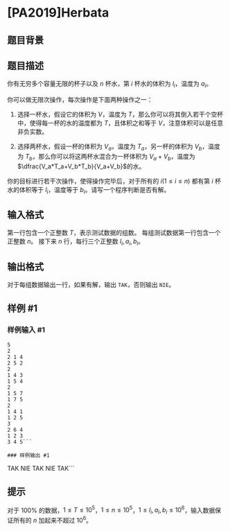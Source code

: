 # [PA2019]Herbata

## 题目背景



## 题目描述

你有无穷多个容量无限的杯子以及 $n$ 杯水，第 $i$ 杯水的体积为 $l_i$，温度为 $a_i$。

你可以做无限次操作，每次操作是下面两种操作之一：
1. 选择一杯水，假设它的体积为 $V$，温度为 $T$，那么你可以将其倒入若干个空杯中，使得每一杯的水的温度都为 $T$，且体积之和等于 $V$，注意体积可以是任意非负实数。

2. 选择两杯水，假设一杯的体积为 $V_a$，温度为 $T_a$，另一杯的体积为 $V_b$，温度为 $T_b$，那么你可以将这两杯水混合为一杯体积为 $V_a+V_b$，温度为 $\dfrac{V_a*T_a+V_b*T_b}{V_a+V_b}$的水。

你的目标进行若干次操作，使得操作完毕后，对于所有的 $i(1\le i\le n)$ 都有第 $i$ 杯水的体积等于 $l_i$，温度等于 $b_i$。请写一个程序判断是否有解。

## 输入格式

第一行包含一个正整数 $T$，表示测试数据的组数。
每组测试数据第一行包含一个正整数 $n$。
接下来 $n$ 行，每行三个正整数 $l_i,a_i,b_i$。


## 输出格式

对于每组数据输出一行，如果有解，输出 `TAK`，否则输出 `NIE`。

## 样例 #1

### 样例输入 #1
```
5
2
2 1 4
2 5 2
2
1 4 3
1 5 4
2
1 5 7
1 7 5
2
1 4 1
1 2 5
3
2 6 4
1 2 3
3 4 5```

### 样例输出 #1

```
TAK
NIE
TAK
NIE
TAK```

## 提示

对于 $100\%$ 的数据，$1\le T\le 10^5$，$1\le n\le 10^5$，$1\le l_i,a_i,b_i\le 10^6$，输入数据保证所有的 $n$ 加起来不超过 $10^6$。
